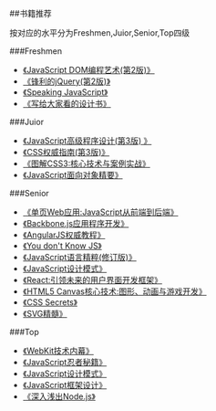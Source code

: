 ##书籍推荐

按对应的水平分为Freshmen,Juior,Senior,Top四级

###Freshmen
+ [《JavaScript DOM编程艺术(第2版)》](http://www.amazon.cn/JavaScript-DOM%E7%BC%96%E7%A8%8B%E8%89%BA%E6%9C%AF-%E5%9F%BA%E6%80%9D/dp/B004VJM5KE/ref=sr_1_1?ie=UTF8&qid=1450519613&sr=8-1&keywords=dom%E7%BC%96%E7%A8%8B%E8%89%BA%E6%9C%AF)
+ [《锋利的jQuery(第2版)》](http://www.amazon.cn/锋利的jQuery-单东林/dp/B0089TDFNS/ref=sr_1_21?ie=UTF8&qid=1450622193&sr=8-21&keywords=javascript)
+ [《Speaking JavaScript》](http://speakingjs.com/es5/index.html)
+ [《写给大家看的设计书》](http://www.amazon.cn/写给大家看的设计书-威廉姆斯/dp/B018495NK0/ref=sr_1_2?ie=UTF8&qid=1451789092&sr=8-2&keywords=写给大家看的设计书)


###Juior

+ [《JavaScript高级程序设计(第3版) 》](http://www.amazon.cn/JavaScript%E9%AB%98%E7%BA%A7%E7%A8%8B%E5%BA%8F%E8%AE%BE%E8%AE%A1-%E6%B3%BD%E5%8D%A1%E6%96%AF/dp/B007OQQVMY/ref=sr_1_1?ie=UTF8&qid=1450519474&sr=8-1&keywords=javascript)
+ [《CSS权威指南(第3版)》](http://www.amazon.cn/CSS%E6%9D%83%E5%A8%81%E6%8C%87%E5%8D%97-%E8%BF%88%E8%80%B6/dp/B0011F5SIC/ref=sr_1_1?ie=UTF8&qid=1450519504&sr=8-1&keywords=css%E6%9D%83%E5%A8%81%E6%8C%87%E5%8D%97)
+ [《图解CSS3:核心技术与案例实战》](http://www.amazon.cn/%E5%9B%BE%E8%A7%A3CSS3-%E6%A0%B8%E5%BF%83%E6%8A%80%E6%9C%AF%E4%B8%8E%E6%A1%88%E4%BE%8B%E5%AE%9E%E6%88%98-%E5%A4%A7%E6%BC%A0/dp/B00LHL3DV4/ref=sr_1_12?ie=UTF8&qid=1450519642&sr=8-12&keywords=webkit%E5%86%85%E6%A0%B8)
+ [《JavaScript面向对象精要》](http://www.amazon.cn/JavaScript%E9%9D%A2%E5%90%91%E5%AF%B9%E8%B1%A1%E7%B2%BE%E8%A6%81-%E7%BE%8E-%E5%B0%BC%E5%8F%A4%E6%8B%89%E6%96%AF/dp/B00VDSW6X2/ref=sr_1_33?ie=UTF8&qid=1450520227&sr=8-33&keywords=javascript)

###Senior
+ [《单页Web应用:JavaScript从前端到后端》](http://www.amazon.cn/%E5%8D%95%E9%A1%B5Web%E5%BA%94%E7%94%A8-JavaScript%E4%BB%8E%E5%89%8D%E7%AB%AF%E5%88%B0%E5%90%8E%E7%AB%AF-%E7%B1%B3%E5%8F%AF%E5%A4%AB%E6%96%AF%E5%9F%BA/dp/B00NN8GJGA/ref=sr_1_1?ie=UTF8&qid=1450519341&sr=8-1&keywords=%E5%8D%95%E9%A1%B5%E5%BA%94%E7%94%A8)
+ [《Backbone.js应用程序开发》](http://www.amazon.cn/Backbone-js%E5%BA%94%E7%94%A8%E7%A8%8B%E5%BA%8F%E5%BC%80%E5%8F%91-%E5%A5%A5%E8%90%A8%E5%A7%86/dp/B00NIEA9DS/ref=sr_1_5?ie=UTF8&qid=1450519341&sr=8-5&keywords=%E5%8D%95%E9%A1%B5%E5%BA%94%E7%94%A8)
+ [《AngularJS权威教程》](http://www.amazon.cn/3/dp/B00MOOXJA8/ref=sr_1_2?ie=UTF8&qid=1450519447&sr=8-2&keywords=angular)
+ [《You don't Know JS》]()
+ [《JavaScript语言精粹(修订版)》](http://www.amazon.cn/JavaScript%E8%AF%AD%E8%A8%80%E7%B2%BE%E7%B2%B9-%E9%81%93%E6%A0%BC%E6%8B%89%E6%96%AF%E2%80%A2%E5%85%8B%E7%BD%97%E5%85%8B%E7%A6%8F%E5%BE%B7/dp/B0097CON2S/ref=sr_1_3?ie=UTF8&qid=1450519744&sr=8-3&keywords=javascript)
+ [《JavaScript设计模式》](http://www.amazon.cn/JavaScript%E8%AE%BE%E8%AE%A1%E6%A8%A1%E5%BC%8F-%E5%BC%A0%E5%AE%B9%E9%93%AD/dp/B013HO6DNS/ref=sr_1_19?ie=UTF8&qid=1450519474&sr=8-19&keywords=javascript)
+ [《React:引领未来的用户界面开发框架》](http://www.amazon.cn/React-%E5%BC%95%E9%A2%86%E6%9C%AA%E6%9D%A5%E7%9A%84%E7%94%A8%E6%88%B7%E7%95%8C%E9%9D%A2%E5%BC%80%E5%8F%91%E6%A1%86%E6%9E%B6-%E5%8D%93%E8%B6%8A%E5%BC%80%E5%8F%91%E8%80%85%E8%81%94%E7%9B%9F/dp/B00WUA5OL8/ref=sr_1_37?ie=UTF8&qid=1450520227&sr=8-37&keywords=javascript)
+ [《HTML5 Canvas核心技术:图形、动画与游戏开发》](http://www.amazon.cn/HTML5-Canvas%E6%A0%B8%E5%BF%83%E6%8A%80%E6%9C%AF-%E5%9B%BE%E5%BD%A2-%E5%8A%A8%E7%94%BB%E4%B8%8E%E6%B8%B8%E6%88%8F%E5%BC%80%E5%8F%91-%E5%9F%BA%E7%91%9E/dp/B00COFY5SC/ref=sr_1_122?ie=UTF8&qid=1450520382&sr=8-122&keywords=javascript)
+ [《CSS Secrets》]()
+ [《SVG精髓》]()

###Top
+ [《WebKit技术内幕》](http://www.amazon.cn/WebKit%E6%8A%80%E6%9C%AF%E5%86%85%E5%B9%95-%E6%9C%B1%E6%B0%B8%E7%9B%9B/dp/B00KWGEHH4/ref=sr_1_1?ie=UTF8&qid=1450519642&sr=8-1&keywords=webkit%E5%86%85%E6%A0%B8)
+ [《JavaScript忍者秘籍》](http://www.amazon.cn/JavaScript%E5%BF%8D%E8%80%85%E7%A7%98%E7%B1%8D-%E7%BE%8E-%E8%8E%B1%E8%A5%BF%E6%A0%BC-%E8%B4%9D%E6%AF%94%E5%A5%A5%E7%89%B9/dp/B016DWSEWO/ref=sr_1_1?ie=UTF8&qid=1450519540&sr=8-1&keywords=javascript+%E5%BF%8D%E8%80%85%E7%A7%98%E7%B1%8D)
+ [《JavaScript设计模式》](http://www.amazon.cn/JavaScript%E8%AE%BE%E8%AE%A1%E6%A8%A1%E5%BC%8F-%E5%A5%A5%E6%96%AF%E9%A9%AC%E5%B0%BC/dp/B00D6MT3LG/ref=sr_1_23?ie=UTF8&qid=1450520165&sr=8-23&keywords=javascript)
+ [《JavaScript框架设计》](http://www.amazon.cn/JavaScript%E6%A1%86%E6%9E%B6%E8%AE%BE%E8%AE%A1-%E5%8F%B8%E5%BE%92%E6%AD%A3%E7%BE%8E/dp/B00JD96R2Y/ref=sr_1_36?ie=UTF8&qid=1450520227&sr=8-36&keywords=javascript)
+ [《深入浅出Node.js》](http://www.amazon.cn/%E6%B7%B1%E5%85%A5%E6%B5%85%E5%87%BANode-js-%E6%9C%B4%E7%81%B5/dp/B00GOM5IL4/ref=sr_1_1?ie=UTF8&qid=1450520471&sr=8-1&keywords=nodejs)
